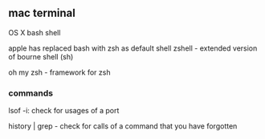 ## mac terminal

OS X bash shell 

apple has replaced bash with zsh as default shell 
zshell - extended version of bourne shell (sh)

oh my zsh - framework for zsh 

### commands

lsof -i:<port number> check for usages of a port

history | grep <previously used command> - check for calls of a command that you have forgotten
